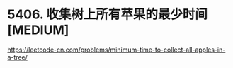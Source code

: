 # 5406. 收集树上所有苹果的最少时间 [MEDIUM]

<https://leetcode-cn.com/problems/minimum-time-to-collect-all-apples-in-a-tree/>

